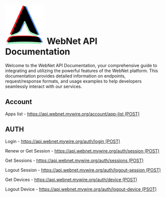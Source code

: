 # ![WebNet](https://raw.githubusercontent.com/webnet-mywire-org/docs/refs/heads/master/image/favicon.svg) WebNet API Documentation 

Welcome to the WebNet API Documentation, your comprehensive guide to integrating and utilizing the powerful features of the WebNet platform. This documentation provides detailed information on endpoints, request/response formats, and usage examples to help developers seamlessly interact with our services.

## Account

Apps list - [https://api.webnet.mywire.org/account/app-list (POST)](https://webnet-mywire-org.github.io/docs/api/account/app-list.html)

## AUTH

Login - [https://api.webnet.mywire.org/auth/login (POST)](https://webnet-mywire-org.github.io/docs/api/auth/login-post.html)

Renew or Get Session - [https://api.webnet.mywire.org/auth/session (POST)](https://webnet-mywire-org.github.io/docs/api/auth/session-post.html)

Get Sessions - [https://api.webnet.mywire.org/auth/sessions (POST)](https://webnet-mywire-org.github.io/docs/api/auth/sessions-post.html)

Logout Session - [https://api.webnet.mywire.org/auth/logout-session (POST)](https://webnet-mywire-org.github.io/docs/api/auth/logout-session-post.html)

Get Devices - [https://api.webnet.mywire.org/auth/device (POST)](https://webnet-mywire-org.github.io/docs/api/auth/device-post.html)

Logout Device - [https://api.webnet.mywire.org/auth/logout-device (PSOT)](https://webnet-mywire-org.github.io/docs/api/auth/logout-device-post.html)

<!--- ## Music

Search Songs (YT Music) - [https://api.webnet.mywire.org/music/search (GET)](https://webnet-mywire-org.github.io/docs/api/music/search-get.html)

Song Thumbnail (YT Music) - [https://api.webnet.mywire.org/music/thumbnail (GET)](https://webnet-mywire-org.github.io/docs/api/music/thumbnail-get.html)

Song Info (YT Music) - [https://api.webnet.mywire.org/music/info (GET)](https://webnet-mywire-org.github.io/docs/api/music/info-get.html)

Album Info (YT Music) - [https://api.webnet.mywire.org/music/album (GET)](https://webnet-mywire-org.github.io/docs/api/music/album-get.html)

Song Lyrics (YT Music) - [https://api.webnet.mywire.org/music/lyrics (GET)](https://webnet-mywire-org.github.io/docs/api/music/lyrics-get.html)

Song Stream (YT Music) - [https://api.webnet.mywire.org/music/stream (GET)](https://webnet-mywire-org.github.io/docs/api/music/stream-get.html)

Make File (YT Music) - [https://api.webnet.mywire.org/music/file/make (POST)](https://webnet-mywire-org.github.io/docs/api/music/file/make.html)

[ ] Download File (YT Music) - [https://api.webnet.mywire.org/music/file/download (GET)]

[ ] Save File (YT Music) - [https://api.webnet.mywire.org/music/file/save (POST)] --->
